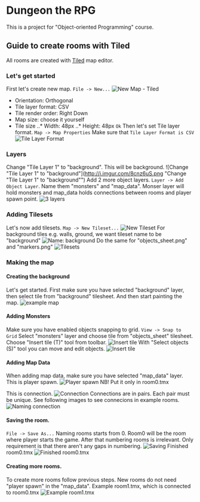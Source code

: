 # Dungeon the RPG
This is a project for "Object-oriented Programming" course.

## Guide to create rooms with Tiled

All rooms are created with [Tiled](http://www.mapeditor.org/ "Tiled Map Editor download") map editor.

### Let's get started

First let's create new map. `File -> New...`
![New Map - Tiled](http://i.imgur.com/gMGdWtx.png "New Map - Tiled")
* Orientation: Orthogonal
* Tile layer format: CSV
* Tile render order: Right Down
* Map size: choose it yourself
* Tile size
..* Width: 48px
..* Height: 48px
`Ok`
Then let's set Tile layer format.
`Map -> Map Properties`
Make sure that `Tile Layer Format is CSV`
![Tile Layer Format](http://i.imgur.com/NxuTfSq.png "Tile Layer Format is CSV")

### Layers
Change "Tile Layer 1" to "background". This will be background.
![Change "Tile Layer 1" to "background"](http://i.imgur.com/8cnz6uS.png "Change "Tile Layer 1" to "background"")
Add 2 more object layers. `Layer -> Add Object Layer`. Name them "monsters" and "map_data". Monser layer will hold monsters and map_data holds connections between rooms and player spawn point.
![3 layers](http://i.imgur.com/w0rMh8T.png "All 3 layers")

### Adding Tilesets
Let's now add tilesets. `Map -> New Tileset...`
![New Tileset](http://i.imgur.com/q4MadH9.png "Map -> New Tileset...")
For background tiles e.g. walls, ground, we want tileset name to be "background"
![Name: background](http://i.imgur.com/JFcRT4K.png "Name: background")
Do the same for "objects_sheet.png" and "markers.png"
![Tilesets](http://i.imgur.com/iHbTloO.png "All tilesets")

### Making the map

#### Creating the background
Let's get started. First make sure you have selected "background" layer, then select tile from "background" tilesheet. And then start painting the map.
![example map](http://i.imgur.com/1vAKsfT.png "Example map")

#### Adding Monsters
Make sure you have enabled objects snapping to grid. `View -> Snap to Grid`
Select "monsters" layer and choose tile from "objects_sheet" tilesheet.
Choose "Insert tile (T)" tool from toolbar.
![Insert tile](http://i.imgur.com/YbTkjjy.png "Insert tile (T)")
With "Select objects (S)" tool you can move and edit objects.
![Insert tile](http://i.imgur.com/r5ssod9.png "Example map with monsters")

#### Adding Map Data

When adding map data, make sure you have selected "map_data" layer.
This is player spawn.
![Player spawn](http://i.imgur.com/g5bC0P6.png "Put it only in room0")
NB! Put it only in room0.tmx

This is connection.
![Connection](http://i.imgur.com/An7y0AK.png "Connection")
Connections are in pairs. Each pair must be unique. See following images to see connecions in example rooms.
![Naming connection](http://i.imgur.com/VmOcef9.png "Naming connection")

#### Saving the room.
`File -> Save As...` Naming rooms starts from 0. Room0 will be the room where player starts the game. After that numbering rooms is irrelevant. Only requirement is that there aren't any gaps in numbering.
![Saving](http://i.imgur.com/0nGI6sL.png "Saving the room.")
Finished room0.tmx
![Finished room0.tmx](http://i.imgur.com/5ZCEh5G.png "Finished room0.tmx")

#### Creating more rooms.

To create more rooms follow previous steps. New rooms do not need "player spawn" in the "map_data".
Example room1.tmx, which is connected to room0.tmx
![Example room1.tmx](http://i.imgur.com/2wTYZTw.png "Example room1.tmx")



